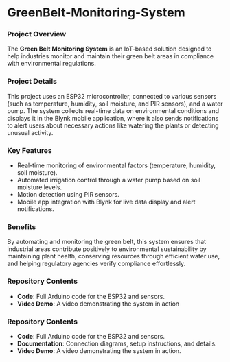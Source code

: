 # GreenBelt-Monitoring-System

### Project Overview
The **Green Belt Monitoring System** is an IoT-based solution designed to help industries monitor and maintain their green belt areas in compliance with environmental regulations. 

### Project Details
This project uses an ESP32 microcontroller, connected to various sensors (such as temperature, humidity, soil moisture, and PIR sensors), and a water pump. The system collects real-time data on environmental conditions and displays it in the Blynk mobile application, where it also sends notifications to alert users about necessary actions like watering the plants or detecting unusual activity.

### Key Features
- Real-time monitoring of environmental factors (temperature, humidity, soil moisture).
- Automated irrigation control through a water pump based on soil moisture levels.
- Motion detection using PIR sensors.
- Mobile app integration with Blynk for live data display and alert notifications.

### Benefits
By automating and monitoring the green belt, this system ensures that industrial areas contribute positively to environmental sustainability by maintaining plant health, conserving resources through efficient water use, and helping regulatory agencies verify compliance effortlessly.

### Repository Contents
- **Code**: Full Arduino code for the ESP32 and sensors.
- **Video Demo**: A video demonstrating the system in action

### Repository Contents
- **Code**: Full Arduino code for the ESP32 and sensors.
- **Documentation**: Connection diagrams, setup instructions, and details.
- **Video Demo**: A video demonstrating the system in action.

